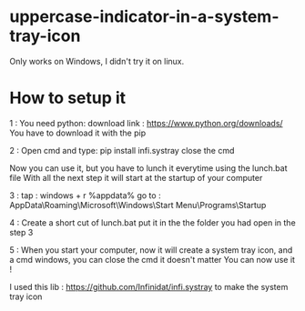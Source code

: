 # uppercase-indicator-in-a-system-tray-icon
Only works on Windows, I didn't try it on linux.



# How to setup it
1 : 
You need python:
download link : https://www.python.org/downloads/
You have to download it with the pip

2 : 
Open cmd and type:
pip install infi.systray
close the cmd

Now you can use it, but you have to lunch it everytime using the lunch.bat file
With all the next step it will start at the startup of your computer

3 :
tap : windows + r
%appdata%
go to : AppData\Roaming\Microsoft\Windows\Start Menu\Programs\Startup

4 : 
Create a short cut of lunch.bat
put it in the the folder you had open in the step 3

5 : 
When you start your computer,  now it will create a system tray icon, and a cmd windows, you can close the cmd it doesn't matter
You can now use it !



I used this lib : https://github.com/Infinidat/infi.systray to make the system tray icon
